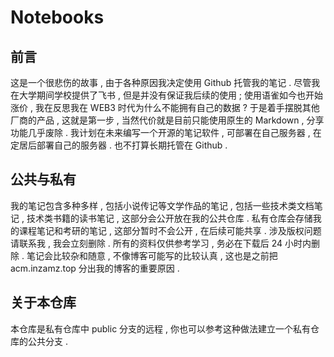 # Notebooks

## 前言

这是一个很悲伤的故事 , 由于各种原因我决定使用 Github 托管我的笔记 . 尽管我在大学期间学校提供了飞书 , 但是并没有保证我后续的使用 ; 使用语雀如今也开始涨价 , 我在反思我在 WEB3 时代为什么不能拥有自己的数据 ? 于是着手摆脱其他厂商的产品 , 这就是第一步 , 当然代价就是目前只能使用原生的 Markdown , 分享功能几乎废除 . 我计划在未来编写一个开源的笔记软件 , 可部署在自己服务器 , 在定居后部署自己的服务器 . 也不打算长期托管在 Github . 

## 公共与私有

我的笔记包含多种多样 , 包括小说传记等文学作品的笔记 , 包括一些技术类文档笔记 , 技术类书籍的读书笔记 , 这部分会公开放在我的公共仓库 . 私有仓库会存储我的课程笔记和考研的笔记 , 这部分暂时不会公开 , 在后续可能共享 . 涉及版权问题请联系我 , 我会立刻删除 . 所有的资料仅供参考学习 , 务必在下载后 24 小时内删除 . 
笔记会比较杂和随意 , 不像博客可能写的比较认真 , 这也是之前把 acm.inzamz.top 分出我的博客的重要原因 . 

## 关于本仓库

本仓库是私有仓库中 public 分支的远程 , 你也可以参考这种做法建立一个私有仓库的公共分支 . 